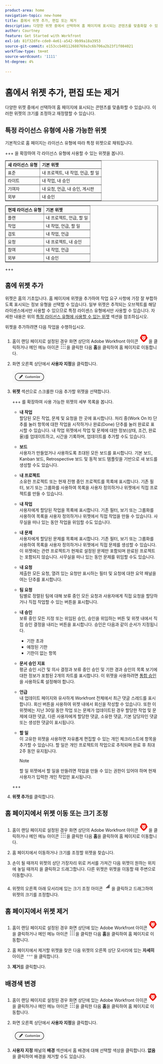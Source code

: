 ```yaml
---
product-area: home
navigation-topic: new-home
title: 홈에서 위젯 추가, 편집 또는 제거
description: 다양한 위젯 중에서 선택하여 홈 페이지에 표시되는 콘텐츠를 맞춤화할 수 있습니다. 이러한 위젯의 크기를 조정하고 재정렬할 수 있습니다.
author: Courtney
feature: Get Started with Workfront
exl-id: 81f32dfe-cde0-4e61-a542-9b99a18a3953
source-git-commit: e153ccb40112688769a3c6b706a2b23f1f084021
workflow-type: tm+mt
source-wordcount: '1111'
ht-degree: 4%

---
```



# 홈에서 위젯 추가, 편집 또는 제거

<!-- Audited: 4/2025 -->

다양한 위젯 중에서 선택하여 홈 페이지에 표시되는 콘텐츠를 맞춤화할 수 있습니다. 이러한 위젯의 크기를 조정하고 재정렬할 수 있습니다.

## 특정 라이선스 유형에 사용 가능한 위젯

기본적으로 홈 페이지는 라이선스 유형에 따라 특정 위젯으로 채워집니다.

+++ 을 확장하여 각 라이선스 유형에 사용할 수 있는 위젯을 봅니다.

<table border="1" class="inlineTable">
    <tr>
        <td><b>새 라이선스 유형</b></td>
        <td><b>기본 위젯</b></td>
    </tr>
    <tr>
        <td>표준</td>
        <td>내 프로젝트, 내 작업, 언급, 할 일</td>
    </tr>
    <tr>
        <td>라이트</td>
        <td>내 작업, 내 승인</td>
    </tr>
    <tr>
        <td>기여자</td>
        <td>내 요청, 언급, 내 승인, 게시판</td>
    </tr>
    <tr>
        <td>외부</td>
        <td>내 승인</td>
    </tr>
</table>

<table border="1" class="inlineTable">
    <tr>
        <td><b>현재 라이선스 유형</b></td>
        <td><b>기본 위젯</b></td>
    </tr>
    <tr>
        <td>플랜</td>
        <td>내 프로젝트, 언급, 할 일</td>
    </tr>
    <tr>
        <td>작업</td>
        <td>내 작업, 언급, 할 일</td>
    </tr>
    <tr>
        <td>검토</td>
        <td>내 작업, 언급</td>
    </tr>
    <tr>
        <td>요청</td>
        <td>내 프로젝트, 내 승인</td>
    </tr>
    <tr>
        <td>참여</td>
        <td>내 작업, 언급</td>
    </tr>
    <tr>
        <td>외부</td>
        <td>내 승인</td>
    </tr>
</table>

+++

## 홈에 위젯 추가

위젯은 홈의 기초입니다. 홈 페이지에 위젯을 추가하여 작업 요구 사항에 가장 잘 부합하도록 표시되는 정보 유형을 선택할 수 있습니다. 일부 위젯은 추적되는 오브젝트를 해당 라이센스에서만 사용할 수 있으므로 특정 라이센스 유형에서만 사용할 수 있습니다. 자세한 내용은 위의 [특정 라이선스 유형에 사용할 수 있는 위젯](#widgets-available-for-specific-license-types) 섹션을 참조하십시오.

위젯을 추가하려면 다음 작업을 수행하십시오.

1. 홈이 랜딩 페이지로 설정된 경우 화면 상단의 Adobe Workfront 아이콘 ![Adobe Workfront 아이콘](assets/home-icon-30x29.png)을 클릭하거나 메인 메뉴 아이콘 ![메인 메뉴 아이콘](assets/main-menu-icon.png)을 클릭한 다음 **홈**&#x200B;을 클릭하여 홈 페이지로 이동합니다.

1. 화면 오른쪽 상단에서 **사용자 지정**&#x200B;을 클릭합니다.

   ![사용자 지정 단추](assets/customize-button.png)
1. **위젯** 섹션으로 스크롤한 다음 추가할 위젯을 선택합니다.

   +++ 를 확장하여 사용 가능한 위젯의 세부 목록을 봅니다.

   * **내 작업**\
       할당된 모든 작업, 문제 및 요청을 한 곳에 표시합니다. 처리 중(Work On It) 단추를 눌러 항목에 대한 작업을 시작하거나 완료(Done) 단추를 눌러 완료로 표시할 수 있습니다. 내 작업 위젯에서 작업 및 문제에 대한 정보(상태, 조건, 완료율)를 업데이트하고, 시간을 기록하며, 업데이트를 추가할 수도 있습니다.

   * **보드**\
       사용자가 만들었거나 사용하도록 초대된 모든 보드를 표시합니다. 기본 보드, Kanban 보드, Retrospective 보드 및 동적 보드 템플릿을 기반으로 새 보드를 생성할 수도 있습니다.

   * **내 프로젝트**\
       소유한 프로젝트 또는 현재 진행 중인 프로젝트를 목록에 표시합니다. 기존 필터, 보기 또는 그룹화를 사용하여 목록을 사용자 정의하거나 위젯에서 직접 프로젝트를 만들 수 있습니다.

   * **내 작업**\
       사용자에게 할당된 작업을 목록에 표시합니다. 기존 필터, 보기 또는 그룹화를 사용하여 목록을 사용자 정의하거나 위젯에서 직접 작업을 만들 수 있습니다. 사무실을 떠나 있는 동안 작업을 위임할 수도 있습니다.

   * **내 문제**\
       사용자에게 할당된 문제를 목록에 표시합니다. 기존 필터, 보기 또는 그룹화를 사용하여 목록을 사용자 정의하거나 위젯에서 직접 문제를 생성할 수 있습니다. 이 위젯에는 관련 프로젝트가 현재로 설정된 문제만 포함되며 완료된 프로젝트는 포함되지 않습니다. 사무실을 떠나 있는 동안 문제를 위임할 수도 있습니다.

   * **내 요청**\
       제출한 모든 요청, 열려 있는 요청만 표시하는 필터 및 요청에 대한 요약 패널을 여는 단추를 표시합니다.

   * **팀 요청**\
       팀별로 정렬된 팀에 대해 보류 중인 모든 요청과 사용자에게 직접 요청을 할당하거나 직접 작업할 수 있는 버튼을 표시합니다.

   * **내 승인**\
       보류 중인 모든 지정 또는 위임된 승인, 승인을 위임하는 버튼 및 위젯 내에서 직접 승인 결정을 내리는 버튼을 표시합니다. 승인은 다음과 같이 순서가 지정됩니다.
      * 기한 초과
      * 예정된 기한
      * 기한이 없는 항목

   * **문서 승인 지표**\
           평균 승인 시간 및 의사 결정과 보류 중인 승인 및 기한 경과 승인의 목록 보기에 대한 정보가 포함된 2개의 차트를 표시합니다. 이 위젯을 사용하려면 [통합 승인](/help/quicksilver/review-and-approve-work/document-reviews-and-approvals/document-approvals-overview.md)을 사용하도록 설정해야 합니다.

   * **언급**\
       내 업데이트 페이지와 유사하게 Workfront 전체에서 최근 댓글 스레드를 표시합니다. 회신 버튼을 사용하여 위젯 내에서 회신을 작성할 수 있습니다. 또한 이 위젯에는 지난 30일 동안 작업 또는 문제가 업데이트된 경우 할당한 작업 및 문제에 대한 댓글, 다른 사용자에게 할당한 댓글, 소유한 댓글, 기본 담당자인 댓글 또는 생성한 댓글이 표시됩니다.

   * **할 일**\
       이 고유한 위젯을 사용하면 자유롭게 편집할 수 있는 개인 체크리스트에 항목을 추가할 수 있습니다. 할 일은 개인 프로젝트의 작업으로 추적되며 완료 후 최대 2주 동안 유지됩니다.

     >[!NOTE]
     >
     >할 일 위젯에서 할 일을 만들려면 작업을 만들 수 있는 권한이 있어야 하며 현재 사용자가 입력한 개인 작업만 표시됩니다.

   +++

1. **위젯 추가**&#x200B;를 클릭합니다.


## 홈 페이지에서 위젯 이동 또는 크기 조정

1. 홈이 랜딩 페이지로 설정된 경우 화면 상단의 Adobe Workfront 아이콘 ![Adobe Workfront 아이콘](assets/home-icon-30x29.png)을 클릭하거나 메인 메뉴 아이콘 ![메인 메뉴 아이콘](assets/main-menu-icon.png)을 클릭한 다음 **홈**&#x200B;을 클릭하여 홈 페이지로 이동합니다.

1. 홈 페이지에서 이동하거나 크기를 조정할 위젯을 찾습니다.

1. 손이 될 때까지 위젯의 상단 가장자리 위로 커서를 가져간 다음 위젯이 원하는 위치에 놓일 때까지 을 클릭하고 드래그합니다. 다른 위젯은 위젯을 이동할 때 주변으로 이동합니다.

1. 위젯의 오른쪽 아래 모서리에 있는 크기 조정 아이콘 ![크기 조정 아이콘](assets/resize-icon.png)을 클릭하고 드래그하여 위젯의 크기를 조정합니다.

## 홈 페이지에서 위젯 제거

1. 홈이 랜딩 페이지로 설정된 경우 화면 상단에 있는 Adobe Workfront 아이콘 ![Adobe Workfront 아이콘](assets/home-icon-30x29.png)을 클릭하거나 메인 메뉴 아이콘 ![메인 메뉴 아이콘](assets/main-menu-icon.png)을 클릭한 다음 **홈**&#x200B;을 클릭하여 홈 페이지로 이동합니다.

1. 홈 페이지에서 제거할 위젯을 찾은 다음 위젯의 오른쪽 상단 모서리에 있는 **자세히** 아이콘 ![자세히 아이콘](assets/more-icon.png)을 클릭합니다.

1. **제거**&#x200B;를 클릭합니다.


## 배경색 변경

1. 홈이 랜딩 페이지로 설정된 경우 화면 상단에 있는 Adobe Workfront 아이콘 ![Adobe Workfront 아이콘](assets/home-icon-30x29.png)을 클릭하거나 메인 메뉴 아이콘 ![메인 메뉴 아이콘](assets/main-menu-icon.png)을 클릭한 다음 **홈**&#x200B;을 클릭하여 홈 페이지로 이동합니다.

1. 화면 오른쪽 상단에서 **사용자 지정**&#x200B;을 클릭합니다.

   ![사용자 지정 단추](assets/customize-button.png)

1. **사용자 지정** 패널의 **배경** 섹션에서 홈 배경에 대해 선택할 색상을 클릭합니다. **없음**&#x200B;을 클릭하여 배경을 제거할 수도 있습니다.
